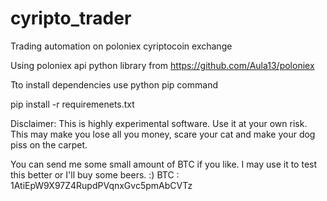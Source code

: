 # cyripto_trader
Trading automation on poloniex cyriptocoin exchange


Using poloniex api python library from https://github.com/Aula13/poloniex


Tto install dependencies use python pip command

pip install -r requiremenets.txt



Disclaimer: This is highly experimental software. Use it at your own risk. 
This may make you lose all you money, scare your cat and make your dog piss on the carpet.


You can send me some small amount of BTC if you like. I may use it to test this better or I'll buy some beers. :)
BTC : 1AtiEpW9X97Z4RupdPVqnxGvc5pmAbCVTz

